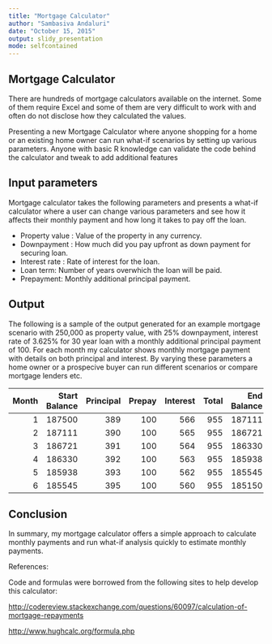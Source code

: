 ```yaml
---
title: "Mortgage Calculator"
author: "Sambasiva Andaluri"
date: "October 15, 2015"
output: slidy_presentation
mode: selfcontained
---
```


## Mortgage Calculator

There are hundreds of mortgage calculators available on the internet. Some of them require Excel and some of them are very difficult to work with and often do not disclose how they calculated the values. 

Presenting a new Mortgage Calculator where anyone shopping for a home or an existing home owner can run what-if scenarios by setting up various parameters. Anyone with basic R knowledge can validate the code behind the calculator and tweak to add additional features

## Input parameters

Mortgage calculator takes the following parameters and presents a what-if calculator where a user can change various parameters and see how it affects their monthly payment and how long it takes to pay off the loan.

- Property value : Value of the property in any currency.
- Downpayment : How much did you pay upfront as down payment for securing loan.
- Interest rate : Rate of interest for the loan.
- Loan term: Number of years overwhich the loan will be paid.
- Prepayment: Monthly additional principal payment.

## Output

The following is a sample of the output generated for an example mortgage scenario with 250,000 as property value, with 25% downpayment, interest rate of 3.625% for 30 year loan with a monthly additional principal payment of 100. For each month my calculator shows monthly mortgage payment with details on both principal and interest. By varying these parameters a home owner or a prospecive buyer can run different scenarios or compare mortgage lenders etc.


| Month| Start Balance| Principal| Prepay| Interest| Total| End Balance|
|-----:|-------------:|---------:|------:|--------:|-----:|-----------:|
|     1|        187500|       389|    100|      566|   955|      187111|
|     2|        187111|       390|    100|      565|   955|      186721|
|     3|        186721|       391|    100|      564|   955|      186330|
|     4|        186330|       392|    100|      563|   955|      185938|
|     5|        185938|       393|    100|      562|   955|      185545|
|     6|        185545|       395|    100|      560|   955|      185150|

## Conclusion

In summary, my mortgage calculator offers a simple approach to calculate monthly payments and run what-if analysis quickly to estimate monthly payments.

References:

Code and formulas were borrowed from the following sites to help develop this calculator:

http://codereview.stackexchange.com/questions/60097/calculation-of-mortgage-repayments

http://www.hughcalc.org/formula.php

